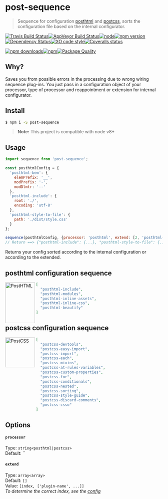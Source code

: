 # post-sequence

> Sequence for configuration [posthtml](https://github.com/posthtml) and [postcss](https://github.com/postcss), sorts the configuration file based on the internal configurator.

[![Travis Build Status](https://img.shields.io/travis/post/post-sequence/master.svg?style=flat-square&label=unix)](https://travis-ci.org/post/post-sequence)[![AppVeyor Build Status](https://img.shields.io/appveyor/ci/GitScrum/post-sequence/master.svg?style=flat-square&label=windows)](https://ci.appveyor.com/project/post/post-sequence)[![node](https://img.shields.io/node/v/post-sequence.svg?maxAge=2592000&style=flat-square)]()[![npm version](https://img.shields.io/npm/v/post-sequence.svg?style=flat-square)](https://www.npmjs.com/package/post-sequence)[![Dependency Status](https://david-dm.org/post/post-sequence.svg?style=flat-square)](https://david-dm.org/post/post-sequence)[![XO code style](https://img.shields.io/badge/code_style-XO-5ed9c7.svg?style=flat-square)](https://github.com/sindresorhus/xo)[![Coveralls status](https://img.shields.io/coveralls/post/post-sequence.svg?style=flat-square)](https://coveralls.io/r/post/post-sequence)

[![npm downloads](https://img.shields.io/npm/dm/post-sequence.svg?style=flat-square)](https://www.npmjs.com/package/post-sequence)[![npm](https://img.shields.io/npm/dt/post-sequence.svg?style=flat-square)](https://www.npmjs.com/package/post-sequence)[![Package Quality](http://npm.packagequality.com/shield/post-sequence.svg?style=flat-square)](http://packagequality.com/#?package=post-sequence)

## Why?
Saves you from possible errors in the processing due to wrong wiring sequence plug-ins. You just pass in a configuration object of your processor, type of processor and reappointment or extension for internal configurator.

## Install

```bash
$ npm i -S post-sequence
```
> **Note:** This project is compatible with node v8+

## Usage

```js
import sequence from 'post-sequence';

const posthtmlConfig = {
  'posthtml-bem': {
    elemPrefix: '__',
    modPrefix: '-',
    modDlmtr: '--'
  },
  'posthtml-include': {
    root: './',
    encoding: 'utf-8'
  },
  'posthtml-style-to-file': {
    path: './dist/style.css'
  }
};

sequence(posthtmlConfig, {processor: 'posthtml', extend: [2, 'posthtml-style-to-file']});
// Return ==> {"posthtml-include": {...}, "posthtml-style-to-file": {...}, "posthtml-bem": {...}}
```
Returns your config sorted according to the internal configuration or according to the extended.

## posthtml configuration sequence
<img align="left" width="95" height="130" title="PostHTML" src="http://posthtml.github.io/posthtml/logo.svg">

```json
[
  "posthtml-include",
  "posthtml-modules",
  "posthtml-inline-assets",
  "posthtml-inline-css",
  "posthtml-beautify"
]
```

## postcss configuration sequence
<img align="left" width="95" height="95" title="PostCSS" src="http://postcss.github.io/postcss/logo.svg">

```json
[
  "postcss-devtools",
  "postcss-easy-import",
  "postcss-import",
  "postcss-each",
  "postcss-mixins",
  "postcss-at-rules-variables",
  "postcss-custom-properties",
  "postcss-for",
  "postcss-conditionals",
  "postcss-nested",
  "postcss-sorting",
  "postcss-style-guide",
  "postcss-discard-comments",
  "postcss-csso"
]
```

## Options

#### `processor` 
Type: `string<posthtml|postcss>`  
Default: ``  


#### `extend`
Type: `array<array>`  
Default: `[]`  
Value: `[index, ['plugin-name', ...]]`  
*To determine the correct index, see the [config](https://github.com/post/post-sequence/blob/master/src/sequence-config.js)*  

